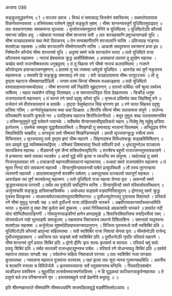 अध्यायः 086

सङ्कुलयुद्धवर्णनम् ॥ 1 ॥
सञ्जय उवाच ।
विरथं तं समासाद्य चित्रसेनं यशस्विनम् ।
रथमारोपयामास विकर्णस्तनयस्तव ॥
तस्मिंस्तथा वर्तमाने तुमुले सङ्कुले भृशम् ।
भीष्मः शान्तनवस्तूर्णं युधिष्ठिरमुपाद्रवत् ॥
ततः सरथनागाश्वाः समकम्पन्त सृञ्जयाः ।
मृत्योरास्यमनुप्राप्तं मेनिरे च युधिष्ठिरम् ॥
युधिष्ठिरोऽपि कौरव्यो यमाभ्यां सहितः प्रभुः ।
महेष्वासं नरव्याघ्रं भीष्मं शान्तनवं ययौ ॥
ततः शरसहस्राणि प्रमुञ्चन्पाण्डवो युधि ।
भीष्मं सञ्छादयामास यथा मेघो दिवाकरम् ॥
तेन सम्यक्प्रणीतानि शरजालानि मारिष ।
प्रतिजग्राह गाङ्गयः शतशोऽथ सहस्रशः ॥
तथैव शरजालानि भीष्मोणास्तानि मारिष ।
आकाशे समदृश्यन्त स्वगमानां व्रजा इव ॥
निमेषार्धेन कौन्तेयं भीष्मः शान्तनवो युधि ।
अदृश्यं समरे चक्रे शरजालेन भारत ॥
ततो युधिष्ठिरे राजा कौरव्यस्य महात्मनः ।
नाराचं प्रेषयामास क्रुद्ध आशीविषोपमम् ॥
असम्प्राप्तं ततस्तं तु क्षुरप्रेण महारथः ।
चच्छेद समरे राजन्भीष्मस्तस्य धनुश्च्युतम् ॥
तं तु च्छित्वा रणे भीष्मो नाराचं कलसम्मितम् ।
नजघ्ने कौरवेन्द्रस्य हयान्काञ्चनभूषणान् ॥
हताश्वं तु रथं त्यक्त्वा धर्मपुत्रो युधिष्ठिरः ।
आरुरोह रथं तूर्णं नकुलस्य महात्मनःक ॥
यमावपि हि सङ्क्रुद्धः समासाद्य रणे तदा ।
शरैः सञ्छादयामास भीष्मः परपुरञ्जयः ॥
तौ तु दृष्ट्वा महाराज भीष्मबाणप्रपीडितौ ।
जगाम परमां चिन्तां भीष्मस्य वधकाङ्क्षया ॥
ततो युधिष्ठिरो वश्यान्राज्ञस्तान्समचोदयत् ।
भीष्मं शान्तनवं सर्वे निहतेति सुहृद्गणान् ॥
ततस्ते पार्थिवाः सर्वे श्रुत्वा पार्थस्य भाषितम् ।
महता रथवंशेन परिवव्रुः पितामहम् ॥
स समन्तात्परिवृतः पिता देवव्रतस्तव ।
चिक्रीड धनुषा राजन्पातयानो महारथान् ॥
तं चरन्तं रणे पार्था ददृशुः कौरवं युधि ।
मृगमध्यं प्रविश्येव यथा सिंहशिशुं वने ॥
तर्जयानं रमे वीरांस्त्रासयानं च सायकैः ।
दृष्ट्वा त्रेसुर्महाराज सिंहं मृगगणा इव ॥
रणे भारत सिंहस्य ददृशुः क्षत्रिया गतिम् ।
अग्नेर्वायुसहायस्य यथा कक्षं दिधक्षतः ॥
शिरांसि रथिनां भीष्मः पातयामास संयुगे ।
तालेभ्यः परिपक्वानि फलानि कुशलो नरः ॥
पतद्भिश्च महाराज शिरोभिर्धरणीतले ।
बभूव तुमुलः शब्दः पततामश्मनामिव ॥
तस्मिन्सुतुमुले युद्धे वर्तमाने भयानके ।
सर्वेषामेव सैन्यानामासीद्व्यतिकरो महान् ॥
भिन्नेषु तेषु व्यूहेषु क्षत्रिया इतरेतरम् ।
एकमेकं समाहूय युद्धायैवावतस्थिरे ॥
शिखण्डी तु समासाद्य भरतानां पितामहम् ।
अभिदुद्राव वेगेन तिष्ठतिष्ठेति चाब्रवीत् ॥
अनादृत्य ततो भीष्मस्तं शिखण्डिनमाहवे ।
प्रययौ सृञ्जयान्क्रुद्धः स्त्रीत्वं तस्य विचिन्तयन् ॥
सृञ्जयास्तु ततो दृष्ट्वा हृष्टं भीष्म महारणे ।
सिंहनादांश्च विविधांश्चक्रुः शङ्खविमिश्रितान् ॥
ततः प्रववृते युद्धं व्यतिषक्तरथद्विपम् ।
पश्चिमां दिशमासाद्य स्थिते सवितरि प्रभो ॥
धृष्टद्युम्नोऽथ पाञ्चाल्यः सात्यकिश्च महारथः ।
पीडयन्तौ भृशं सैन्यं शक्तितोमरवृष्टिभिः ॥
शस्त्रैश्च बहुभी राजञ्जघ्नतुस्तावकान्रणे ।
ते हन्यमानाः समरे तावका भरतर्षभ ॥
आर्यां युद्धे मतिं कृत्वा न त्यजन्ति स्म संयुगम् ।
यथोत्साहं तु समरे निजघ्नुस्तावका रणे ॥
तत्राक्रन्दो महानासीत्तावकानां महात्मानाम् ।
वध्यतां समरे राजन्पार्षतेन महात्मना ॥
तं श्रुत्वा निनदं घोरं तावकानां महारथौ ।
विन्दानुविन्दावावन्त्यौ पार्षतं प्रत्युपस्थितौ ॥
तौ तस्य तुरगान्हत्वा त्वरमाणौ महारथौ ।
छादयामासतुरुभौ शरवर्षेण पार्षतम् ॥
अवप्लुत्याथ पाञ्चाल्यो रथात्तूर्णं महाबलः ।
आरुरोहक रथं तूर्णं सात्यकेस्तु महात्मनः ॥
ततो युधिष्ठिरो राजा महत्या सेनया वृतः ।
आवन्त्यौ समरे क्रुद्धावभ्ययात्स परन्तपौ ॥
तथैव तव पुत्रोऽपि सर्वोद्योगेन मारिष ।
विन्दानुविन्दौ समरे परिवार्यावतस्थिवान् ॥
अर्जुनश्चापि सङ्क्रुद्धः क्षत्रियान्क्षत्रियर्षभः ।
अयोधयत सङ्ग्रामे वज्रपाणिरिवासुरान् ॥
द्रोणास्तु समरे क्रुद्धः पुत्रस्य प्रियकृत्तव ।
व्यधमत्सर्वपाञ्चालांस्तूलराशिमिवानलः ॥
दुर्योधनपुरोगास्तु पुत्रास्तव विशाम्पते ।
परिवार्य रणे भीष्मं युयुधुः पाण्डवैः सह ॥
ततो दुर्योधनो राजा लोहितायति भास्करे ।
अब्रवीत्तावकान्सर्वांस्त्वरध्वमिति भारत ॥
युध्यतां तु तथा तेषां कुर्वतां कर्म दुष्करम् ।
अस्तं गिरिमथारूढे अप्रकाशति भास्करे ॥
प्रावर्तत नदी घोरा शोणितौघतरङ्गिणी ।
गोमायुगणसङ्कीर्णा क्षणेन क्षणदामुखे ॥
शिवाभिरशिवाभिश्च रुवद्भिर्भैरवं रवम् ।
घोरमायोधनं जज्ञे भूतसङ्घैः समाकुलम् ॥
राक्षसाश्च पिशाचाश्च तथान्ये पिशिताशिनः ।
समन्ततो व्यदृश्यन्त शतशोऽथ सहस्रशः ॥
अर्जुनोऽथ सुशर्मादीन्राज्ञस्तान्सपदानुगान् ।
विजित्य पृतनामध्ये ययौ स्वशिबिरं प्रति ॥
युधिष्टिरोऽपि कौरव्यो भ्रातृभ्यां सहितस्तथा ।
ययौ स्वशिबिरं राजा निशायां सेनया वृतः ॥
भीमसेनोऽपि राजेन्द्र दुर्योधनमुखान्रथान् ।
अवजित्य ततः सङ्ख्ये ययौ स्वशिबिरं प्रति ॥
दुर्योधनोऽपि नृपतिः परिवार्य महारणे ।
भीष्मं शान्तनवं तूर्णं प्रयातः शिबिरं प्रति ॥
द्रोणो द्रौणिः कृपः शल्यः कृतवर्मा च सात्वतः ।
परिवार्य चमूं सर्वाः प्रययुः शिबिरं प्रति ॥
तथैव सात्यकी राजन्धृष्टद्युम्नश्च पार्षतः ।
परिवार्य रणे योधान्ययतुः शिबिरं प्रति ॥
एवमेते महाराज तावकाः पाण्डवैः सह ।
पर्यवर्तन्त सहिता निशाकाले परन्तप ॥
ततः स्वशिबिरं गत्वा पाण्डवाः कुरवस्तथा ।
न्यवसन्त महाराज पूजयन्तः परस्परम् ॥
रक्षां कृत्वा ततः शूरा न्यस्य गुल्मान्यथाविधि ।
अपनीय च शल्यानि स्नात्वा च विविधैर्जलैः ॥
कृतस्वस्त्ययनाः सर्वे स्तूयमानाश्च बन्दिभिः ।
गीतवादित्रशब्देन व्यक्रीडन्त यशस्विनः ॥
मुहूर्तादिव तत्सर्वमभवत्स्वर्गसन्निभम् ।
न हि युद्धकथां काञ्चित्तत्राकुर्वन्महारथाः ॥
ते प्रसुप्ते बले तत्र परिश्रान्तजने नृप ।
हस्त्यश्वबहुले रात्रौ प्रेक्षणीये बभूवतुः ॥ ॥

इति श्रीमन्महाभारते भीष्मपर्वणि भीष्मवधपर्वणि सप्तमदिवसयुद्धे षडशीतितमोऽध्यायः ॥
